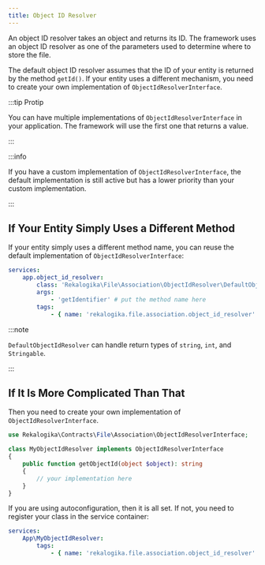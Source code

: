 ```yaml
---
title: Object ID Resolver
---
```


An object ID resolver takes an object and returns its ID. The framework uses an
object ID resolver as one of the parameters used to determine where to store the
file.

The default object ID resolver assumes that the ID of your entity is returned by
the method `getId()`. If your entity uses a different mechanism, you need to
create your own implementation of `ObjectIdResolverInterface`.

:::tip Protip

You can have multiple implementations of `ObjectIdResolverInterface` in your
application. The framework will use the first one that returns a value.

:::

:::info

If you have a custom implementation of `ObjectIdResolverInterface`, the default
implementation is still active but has a lower priority than your custom
implementation.

:::

## If Your Entity Simply Uses a Different Method

If your entity simply uses a different method name, you can reuse the default
implementation of `ObjectIdResolverInterface`:

```yaml title=config/services.yaml
services:
    app.object_id_resolver:
        class: 'Rekalogika\File\Association\ObjectIdResolver\DefaultObjectIdResolver'
        args:
            - 'getIdentifier' # put the method name here
        tags:
            - { name: 'rekalogika.file.association.object_id_resolver' }
```

:::note

`DefaultObjectIdResolver` can handle return types of `string`, `int`, and
`Stringable`.

:::

## If It Is More Complicated Than That

Then you need to create your own implementation of `ObjectIdResolverInterface`.

```php
use Rekalogika\Contracts\File\Association\ObjectIdResolverInterface;

class MyObjectIdResolver implements ObjectIdResolverInterface
{
    public function getObjectId(object $object): string
    {
        // your implementation here
    }
}
```

If you are using autoconfiguration, then it is all set. If not, you need to
register your class in the service container:

```yaml title=config/services.yaml
services:
    App\MyObjectIdResolver:
        tags:
            - { name: 'rekalogika.file.association.object_id_resolver' }
```